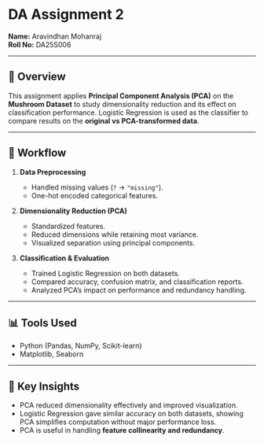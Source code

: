 # DA Assignment 2  
**Name:** Aravindhan Mohanraj  
**Roll No:** DA25S006  

---

## 📌 Overview  
This assignment applies **Principal Component Analysis (PCA)** on the **Mushroom Dataset** to study dimensionality reduction and its effect on classification performance. Logistic Regression is used as the classifier to compare results on the **original vs PCA-transformed data**.

---

## 🔑 Workflow  
1. **Data Preprocessing**  
   - Handled missing values (`?` → `"missing"`).  
   - One-hot encoded categorical features.  

2. **Dimensionality Reduction (PCA)**  
   - Standardized features.  
   - Reduced dimensions while retaining most variance.  
   - Visualized separation using principal components.  

3. **Classification & Evaluation**  
   - Trained Logistic Regression on both datasets.  
   - Compared accuracy, confusion matrix, and classification reports.  
   - Analyzed PCA’s impact on performance and redundancy handling.  

---

## 📊 Tools Used  
- Python (Pandas, NumPy, Scikit-learn)  
- Matplotlib, Seaborn  

---

## 🚀 Key Insights  
- PCA reduced dimensionality effectively and improved visualization.  
- Logistic Regression gave similar accuracy on both datasets, showing PCA simplifies computation without major performance loss.  
- PCA is useful in handling **feature collinearity and redundancy**.  
